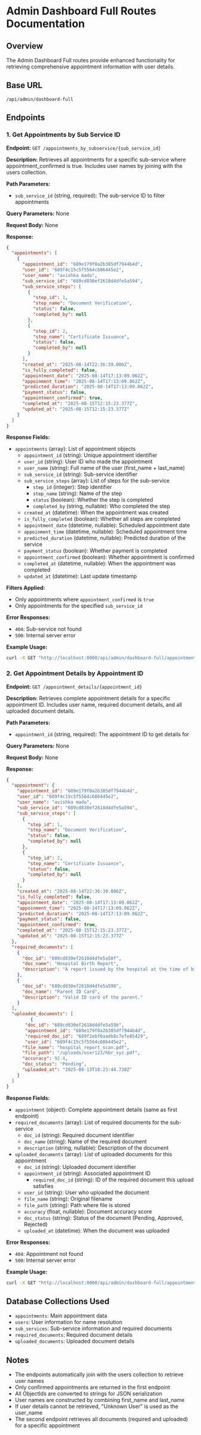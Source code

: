 # Admin Dashboard Full Routes Documentation

## Overview
The Admin Dashboard Full routes provide enhanced functionality for retrieving comprehensive appointment information with user details.

## Base URL
```
/api/admin/dashboard-full
```

## Endpoints

### 1. Get Appointments by Sub Service ID

**Endpoint:** `GET /appointments_by_subservice/{sub_service_id}`

**Description:** Retrieves all appointments for a specific sub-service where appointment_confirmed is true. Includes user names by joining with the users collection.

**Path Parameters:**
- `sub_service_id` (string, required): The sub-service ID to filter appointments

**Query Parameters:** None

**Request Body:** None

**Response:**
```json
{
  "appointments": [
    {
      "appointment_id": "689e179f0a2b385df7944b4d",
      "user_id": "689f4c15c5f5564c686445e2",
      "user_name": "avishka madu",
      "sub_service_id": "689cd830ef2618d4dfe5a594",
      "sub_service_steps": [
        {
          "step_id": 1,
          "step_name": "Document Verification",
          "status": false,
          "completed_by": null
        },
        {
          "step_id": 2,
          "step_name": "Certificate Issuance",
          "status": false,
          "completed_by": null
        }
      ],
      "created_at": "2025-08-14T22:36:39.006Z",
      "is_fully_completed": false,
      "appointment_date": "2025-08-14T17:13:09.062Z",
      "appoinment_time": "2025-08-14T17:13:09.062Z",
      "predicted_duration": "2025-08-14T17:13:09.062Z",
      "payment_status": false,
      "appointment_confirmed": true,
      "completed_at": "2025-08-15T12:15:23.377Z",
      "updated_at": "2025-08-15T12:15:23.377Z"
    }
  ]
}
```

**Response Fields:**
- `appointments` (array): List of appointment objects
  - `appointment_id` (string): Unique appointment identifier
  - `user_id` (string): User ID who made the appointment
  - `user_name` (string): Full name of the user (first_name + last_name)
  - `sub_service_id` (string): Sub-service identifier
  - `sub_service_steps` (array): List of steps for the sub-service
    - `step_id` (integer): Step identifier
    - `step_name` (string): Name of the step
    - `status` (boolean): Whether the step is completed
    - `completed_by` (string, nullable): Who completed the step
  - `created_at` (datetime): When the appointment was created
  - `is_fully_completed` (boolean): Whether all steps are completed
  - `appointment_date` (datetime, nullable): Scheduled appointment date
  - `appoinment_time` (datetime, nullable): Scheduled appointment time
  - `predicted_duration` (datetime, nullable): Predicted duration of the service
  - `payment_status` (boolean): Whether payment is completed
  - `appointment_confirmed` (boolean): Whether appointment is confirmed
  - `completed_at` (datetime, nullable): When the appointment was completed
  - `updated_at` (datetime): Last update timestamp

**Filters Applied:**
- Only appointments where `appointment_confirmed` is `true`
- Only appointments for the specified `sub_service_id`

**Error Responses:**
- `404`: Sub-service not found
- `500`: Internal server error

**Example Usage:**
```bash
curl -X GET "http://localhost:8000/api/admin/dashboard-full/appointments_by_subservice/689cd830ef2618d4dfe5a594"
```

### 2. Get Appointment Details by Appointment ID

**Endpoint:** `GET /appointment_details/{appointment_id}`

**Description:** Retrieves complete appointment details for a specific appointment ID. Includes user name, required document details, and all uploaded document details.

**Path Parameters:**
- `appointment_id` (string, required): The appointment ID to get details for

**Query Parameters:** None

**Request Body:** None

**Response:**
```json
{
  "appointment": {
    "appointment_id": "689e179f0a2b385df7944b4d",
    "user_id": "689f4c15c5f5564c686445e2",
    "user_name": "avishka madu",
    "sub_service_id": "689cd830ef2618d4dfe5a594",
    "sub_service_steps": [
      {
        "step_id": 1,
        "step_name": "Document Verification",
        "status": false,
        "completed_by": null
      },
      {
        "step_id": 2,
        "step_name": "Certificate Issuance",
        "status": false,
        "completed_by": null
      }
    ],
    "created_at": "2025-08-14T22:36:39.006Z",
    "is_fully_completed": false,
    "appointment_date": "2025-08-14T17:13:09.062Z",
    "appoinment_time": "2025-08-14T17:13:09.062Z",
    "predicted_duration": "2025-08-14T17:13:09.062Z",
    "payment_status": false,
    "appointment_confirmed": true,
    "completed_at": "2025-08-15T12:15:23.377Z",
    "updated_at": "2025-08-15T12:15:23.377Z"
  },
  "required_documents": [
    {
      "doc_id": "689cd830ef2618d4dfe5a58f",
      "doc_name": "Hospital Birth Report",
      "description": "A report issued by the hospital at the time of birth."
    },
    {
      "doc_id": "689cd830ef2618d4dfe5a590",
      "doc_name": "Parent ID Card",
      "description": "Valid ID card of the parent."
    }
  ],
  "uploaded_documents": [
         {
       "doc_id": "689cd830ef2618d4dfe5a59b",
       "appointment_id": "689e179f0a2b385df7944b4d",
       "required_doc_id": "689f2ebf0aadb8c7efe85429",
       "user_id": "689f4c15c5f5564c686445e2",
      "file_name": "hospital_report_scan.pdf",
      "file_path": "/uploads/user123/hbr_xyz.pdf",
      "accuracy": 92.4,
      "doc_status": "Pending",
      "uploaded_at": "2025-08-13T18:23:44.730Z"
    }
  ]
}
```

**Response Fields:**
- `appointment` (object): Complete appointment details (same as first endpoint)
- `required_documents` (array): List of required documents for the sub-service
  - `doc_id` (string): Required document identifier
  - `doc_name` (string): Name of the required document
  - `description` (string, nullable): Description of the document
- `uploaded_documents` (array): List of uploaded documents for this appointment
  - `doc_id` (string): Uploaded document identifier
  - `appointment_id` (string): Associated appointment ID
     - `required_doc_id` (string): ID of the required document this upload satisfies
  - `user_id` (string): User who uploaded the document
  - `file_name` (string): Original filename
  - `file_path` (string): Path where file is stored
  - `accuracy` (float, nullable): Document accuracy score
  - `doc_status` (string): Status of the document (Pending, Approved, Rejected)
  - `uploaded_at` (datetime): When the document was uploaded

**Error Responses:**
- `404`: Appointment not found
- `500`: Internal server error

**Example Usage:**
```bash
curl -X GET "http://localhost:8000/api/admin/dashboard-full/appointment_details/689e179f0a2b385df7944b4d"
```

## Database Collections Used
- `appointments`: Main appointment data
- `users`: User information for name resolution
- `sub_services`: Sub-service information and required documents
- `required_documents`: Required document details
- `uploaded_documents`: Uploaded document details

## Notes
- The endpoints automatically join with the users collection to retrieve user names
- Only confirmed appointments are returned in the first endpoint
- All ObjectIds are converted to strings for JSON serialization
- User names are constructed by combining first_name and last_name
- If user details cannot be retrieved, "Unknown User" is used as the user_name
- The second endpoint retrieves all documents (required and uploaded) for a specific appointment
